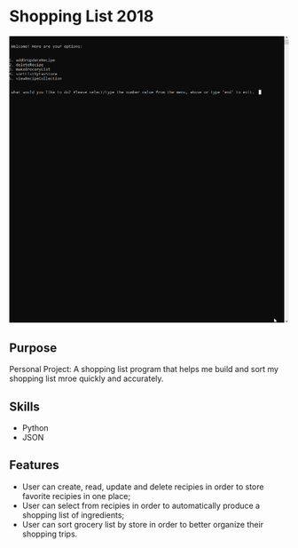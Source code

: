 <h1>Shopping List 2018</h1>

![Demonstration of Command Line Shopping List](py_shopping_list_gif.gif)

## Purpose
Personal Project: A shopping list program that helps me build and sort my shopping list mroe quickly and accurately.

## Skills
<ul>
<li>Python</li>
<li>JSON</li>
</ul>

## Features

<ul>
<li>User can create, read, update and delete recipies in order to store favorite recipies in one place;</li>
<li>User can select from recipies in order to automatically produce a shopping list of ingredients; </li>
<li>User can sort grocery list by store in order to better organize their shopping trips.</li>
</ul>
